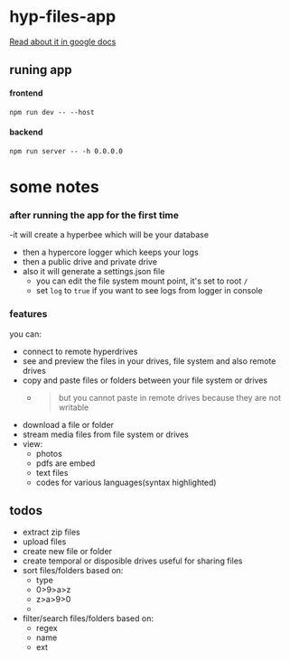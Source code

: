 # hyp-files-app
[Read about it in google docs](https://docs.google.com/document/d/1fQzMs1ykgv3G-BIaiCB6dKrJvlZtI-ckZUtxjJ_YwjQ/edit?usp=sharing)

## runing app

#### frontend
```shell
npm run dev -- --host
```

#### backend
```shell
npm run server -- -h 0.0.0.0
```
# some notes

### after running the app for the first time
  -it will create a hyperbee which will be your database
  - then a hypercore logger which keeps your logs
  - then a public drive and private drive
  - also it will generate a settings.json file
     - you can edit the file system mount point, it's set to root `/`
     - set `log` to `true` if you want to see logs from logger in console
### features
you can:

- connect to remote hyperdrives
- see and preview the files in your drives, file system and also remote drives
- copy and paste files or folders between your file system or drives
  - > but you cannot paste in remote drives because they are not writable
- download a file or folder
- stream media files from file system or drives
- view:
   - photos
   - pdfs are embed
   - text files
   - codes for various languages(syntax highlighted)
   

## todos
- extract zip files
- upload files
- create new file or folder
- create temporal or disposible drives useful for sharing files
- sort files/folders based on:
  - type
  - 0>9>a>z
  - z>a>9>0
  - 
- filter/search files/folders based on:
  - regex
  - name
  - ext
